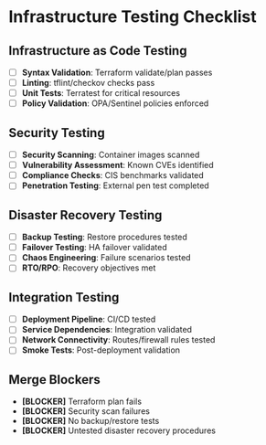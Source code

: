 # Infrastructure Testing Checklist

## Infrastructure as Code Testing
- [ ] **Syntax Validation**: Terraform validate/plan passes
- [ ] **Linting**: tflint/checkov checks pass
- [ ] **Unit Tests**: Terratest for critical resources
- [ ] **Policy Validation**: OPA/Sentinel policies enforced

## Security Testing
- [ ] **Security Scanning**: Container images scanned
- [ ] **Vulnerability Assessment**: Known CVEs identified
- [ ] **Compliance Checks**: CIS benchmarks validated
- [ ] **Penetration Testing**: External pen test completed

## Disaster Recovery Testing
- [ ] **Backup Testing**: Restore procedures tested
- [ ] **Failover Testing**: HA failover validated
- [ ] **Chaos Engineering**: Failure scenarios tested
- [ ] **RTO/RPO**: Recovery objectives met

## Integration Testing
- [ ] **Deployment Pipeline**: CI/CD tested
- [ ] **Service Dependencies**: Integration validated
- [ ] **Network Connectivity**: Routes/firewall rules tested
- [ ] **Smoke Tests**: Post-deployment validation

## Merge Blockers
- **[BLOCKER]** Terraform plan fails
- **[BLOCKER]** Security scan failures
- **[BLOCKER]** No backup/restore tests
- **[BLOCKER]** Untested disaster recovery procedures

